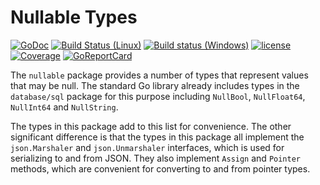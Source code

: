 # Nullable Types

[![GoDoc](https://godoc.org/github.com/spkg/nullable?status.svg)](https://godoc.org/github.com/spkg/nullable)
[![Build Status (Linux)](https://travis-ci.org/spkg/nullable.svg?branch=master)](https://travis-ci.org/spkg/nullable)
[![Build status (Windows)](https://ci.appveyor.com/api/projects/status/txfjx8i49ntan6fm?svg=true)](https://ci.appveyor.com/project/jjeffery/nullable)
[![license](http://img.shields.io/badge/license-MIT-green.svg?style=flat)](https://raw.githubusercontent.com/spkg/nullable/master/LICENSE.md)
[![Coverage](http://gocover.io/_badge/github.com/spkg/nullable)](http://gocover.io/github.com/spkg/nullable)
[![GoReportCard](http://goreportcard.com/badge/spkg/nullable)](http://goreportcard.com/report/spkg/nullable)

The `nullable` package provides a number of types that represent values
that may be null. The standard Go library already includes types in the
`database/sql` package for this purpose including `NullBool`,
`NullFloat64`, `NullInt64` and `NullString`.

The types in this package add to this list for convenience. The other
significant difference is that the types in this package all implement
the `json.Marshaler` and `json.Unmarshaler` interfaces, which is
used for serializing to and from JSON. They also implement `Assign` and
`Pointer` methods, which are convenient for converting to and from pointer
types.
